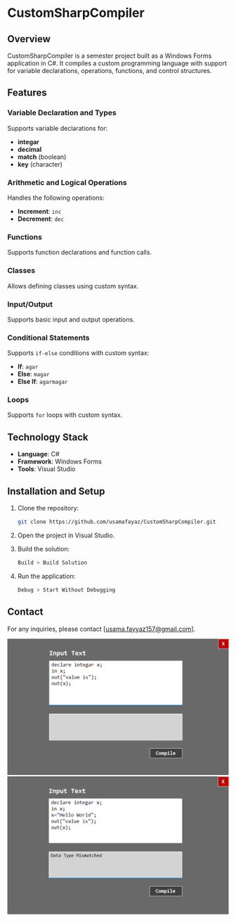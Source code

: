 # CustomSharpCompiler

## Overview
CustomSharpCompiler is a semester project built as a Windows Forms application in C#. It compiles a custom programming language with support for variable declarations, operations, functions, and control structures.

## Features

### Variable Declaration and Types
Supports variable declarations for:
- **integar**
- **decimal**
- **match** (boolean)
- **key** (character)

### Arithmetic and Logical Operations
Handles the following operations:
- **Increment**: `inc`
- **Decrement**: `dec`

### Functions
Supports function declarations and function calls.

### Classes
Allows defining classes using custom syntax.

### Input/Output
Supports basic input and output operations.

### Conditional Statements
Supports `if-else` conditions with custom syntax:
- **If**: `agar`
- **Else**: `magar`
- **Else If**: `agarmagar`

### Loops
Supports `for` loops with custom syntax.

## Technology Stack
- **Language**: C#
- **Framework**: Windows Forms
- **Tools**: Visual Studio

## Installation and Setup

1. Clone the repository:
    ```bash
    git clone https://github.com/usamafayaz/CustomSharpCompiler.git
    ```

2. Open the project in Visual Studio.

3. Build the solution:
    ```bash
    Build > Build Solution
    ```

4. Run the application:
    ```bash
    Debug > Start Without Debugging
    ```

## Contact
For any inquiries, please contact [usama.fayyaz157@gmail.com].


![Alt text](./screenshots/1.png)
![Alt text](./screenshots/2.png)
